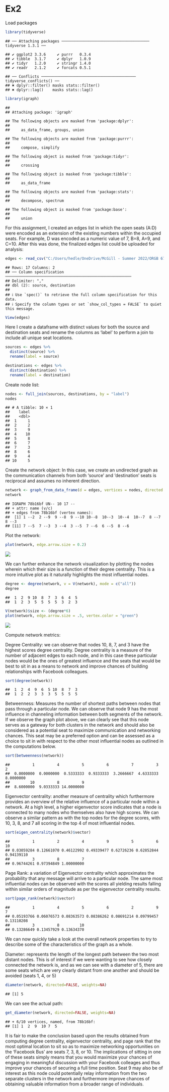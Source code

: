 Ex2
================

Load packages

``` r
library(tidyverse)
```

    ## ── Attaching packages ─────────────────────────────────────── tidyverse 1.3.1 ──

    ## ✔ ggplot2 3.3.6     ✔ purrr   0.3.4
    ## ✔ tibble  3.1.7     ✔ dplyr   1.0.9
    ## ✔ tidyr   1.2.0     ✔ stringr 1.4.0
    ## ✔ readr   2.1.2     ✔ forcats 0.5.1

    ## ── Conflicts ────────────────────────────────────────── tidyverse_conflicts() ──
    ## ✖ dplyr::filter() masks stats::filter()
    ## ✖ dplyr::lag()    masks stats::lag()

``` r
library(igraph)
```

    ## 
    ## Attaching package: 'igraph'

    ## The following objects are masked from 'package:dplyr':
    ## 
    ##     as_data_frame, groups, union

    ## The following objects are masked from 'package:purrr':
    ## 
    ##     compose, simplify

    ## The following object is masked from 'package:tidyr':
    ## 
    ##     crossing

    ## The following object is masked from 'package:tibble':
    ## 
    ##     as_data_frame

    ## The following objects are masked from 'package:stats':
    ## 
    ##     decompose, spectrum

    ## The following object is masked from 'package:base':
    ## 
    ##     union

For this assignment, I created an edges list in which the open seats
(A:D) were encoded as an extension of the existing numbers within the
occupied seats. For example, D was encoded as a numeric value of 7, B=8,
A=9, and C=10. After this was done, the finalized edges list could be
uploaded for analysis:

``` r
edges <- read_csv("C:/Users/hedle/OneDrive/McGill - Summer 2022/ORGB 672 - Org Network Analysis/Data/input.csv")
```

    ## Rows: 17 Columns: 2
    ## ── Column specification ────────────────────────────────────────────────────────
    ## Delimiter: ","
    ## dbl (2): source, destination
    ## 
    ## ℹ Use `spec()` to retrieve the full column specification for this data.
    ## ℹ Specify the column types or set `show_col_types = FALSE` to quiet this message.

``` r
View(edges)
```

Here I create a dataframe with distinct values for both the source and
destination seats and rename the columns as ‘label’ to perform a join to
include all unique seat locations.

``` r
sources <- edges %>%
  distinct(source) %>%
  rename(label = source)

destinations <- edges %>%
  distinct(destination) %>%
  rename(label = destination)
```

Create node list:

``` r
nodes <- full_join(sources, destinations, by = "label")
nodes
```

    ## # A tibble: 10 × 1
    ##    label
    ##    <dbl>
    ##  1     1
    ##  2     2
    ##  3     9
    ##  4    10
    ##  5     8
    ##  6     7
    ##  7     3
    ##  8     6
    ##  9     4
    ## 10     5

Create the network object: In this case, we create an undirected graph
as the communication channels from both ‘source’ and ‘destination’ seats
is reciprocal and assumes no inherent direction.

``` r
network <- graph_from_data_frame(d = edges, vertices = nodes, directed = FALSE)
network
```

    ## IGRAPH 78b16bf UN-- 10 17 -- 
    ## + attr: name (v/c)
    ## + edges from 78b16bf (vertex names):
    ##  [1] 1 --2  2 --9  9 --8  9 --10 10--8  10--3  10--4  10--7  8 --7  8 --3 
    ## [11] 7 --5  7 --3  3 --4  3 --5  7 --6  6 --5  8 --6

Plot the network:

``` r
plot(network, edge.arrow.size = 0.2)
```

![](Ex2_files/figure-gfm/unnamed-chunk-6-1.png)<!-- -->

We can further enhance the network visualization by plotting the nodes
wherein which their size is a function of their degree centrality. This
is a more intuitive plot as it naturally highlights the most influential
nodes.

``` r
degree <- degree(network, v = V(network), mode = c("all"))
degree
```

    ##  1  2  9 10  8  7  3  6  4  5 
    ##  1  2  3  5  5  5  5  3  2  3

``` r
V(network)$size <- (degree*6) 
plot(network, edge.arrow.size = .5, vertex.color = "green") 
```

![](Ex2_files/figure-gfm/unnamed-chunk-8-1.png)<!-- -->

Compute network metrics:

Degree Centrality: we can observe that nodes 10, 8, 7, and 3 have the
highest scores degree centrality. Degree centrality is a measure of the
number of adjacent edges to each node, and in this case these particular
nodes would be the ones of greatest influence and the seats that would
be best to sit in as a means to network and improve chances of building
relationships with Facebook colleagues.

``` r
sort(degree(network))
```

    ##  1  2  4  9  6  5 10  8  7  3 
    ##  1  2  2  3  3  3  5  5  5  5

Betweenness: Measures the number of shortest paths between nodes that
pass through a particular node. We can observe that node 9 has the most
influence in channeling information between both segments of the
network. If we observe the graph plot above, we can clearly see that
this node serves as a gateway for both clusters in the network and
should also be considered as a potential seat to maximize communication
and networking chances. This seat may be a preferred option and can be
assessed as a choice to sit in with respect to the other most
influential nodes as outlined in the computations below.

``` r
sort(betweenness(network))
```

    ##          1          4          5          6          7          3          2 
    ##  0.0000000  0.0000000  0.5333333  0.9333333  3.2666667  4.6333333  8.0000000 
    ##         10          8          9 
    ##  8.6000000  9.0333333 14.0000000

Eigenvector centrality: another measure of centrality which furthermore
provides an overview of the relative influence of a particular node
within a network. At a high level, a higher eigenvector score indicates
that a node is connected to many nodes who themselves also have high
scores. We can observe a similar pattern as with the top nodes for the
degree scores, with 10, 3, 8, and 7 all scoring in the top 4 of most
influential nodes.

``` r
sort(eigen_centrality(network)$vector)
```

    ##          1          2          4          9          5          6         10 
    ## 0.03059284 0.12661070 0.46122992 0.49339477 0.62726236 0.62852844 0.94139110 
    ##          3          8          7 
    ## 0.96744261 0.97394849 1.00000000

Page Rank: a variation of Eigenvector centrality which approximates the
probability that any message will arrive to a particular node. The same
most influential nodes can be observed with the scores all yielding
results falling within similar orders of magnitude as per the
eigenvector centrality results.

``` r
sort(page_rank(network)$vector)
```

    ##          1          4          5          6          2          9          7 
    ## 0.05193766 0.06076573 0.08363573 0.08386262 0.08691214 0.09799457 0.13110208 
    ##          3          8         10 
    ## 0.13286649 0.13457929 0.13634370

We can now quickly take a look at the overall network properties to try
to describe some of the characteristics of the graph as a whole.

Diameter: represents the length of the longest path between the two most
distant nodes. This is of interest if we were wanting to see how closely
connected the network is, and as we can see with a diameter of 5, there
are some seats which are very clearly distant from one another and
should be avoided (seats 1, 4, or 5)

``` r
diameter(network, directed=FALSE, weights=NA)
```

    ## [1] 5

We can see the actual path:

``` r
get_diameter(network, directed=FALSE, weights=NA)
```

    ## + 6/10 vertices, named, from 78b16bf:
    ## [1] 1  2  9  10 7  5

It is fair to make the conclusion based upon the results obtained from
computing degree centrality, eigenvector centrality, and page rank that
the most optimal location to sit so as to maximize networking
opportunities on the ‘Facebook Bus’ are seats 7, 3, 8, or 10. The
implications of sitting in one of these seats simply means that you
would maximize your chances of engaging in meaningful discussion with
your Facebook colleages and thus improve your chances of securing a full
time position. Seat 9 may also be of interest as this node could
potentially relay information from the two separate clusters in the
network and furthermore improve chances of obtaining valuable
information from a broader range of individuals.
